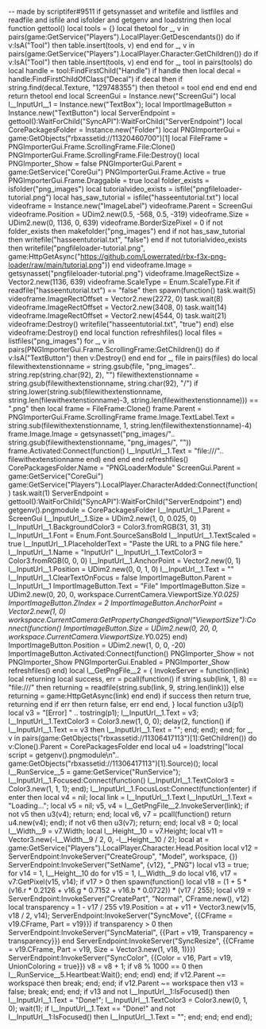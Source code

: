 -- made by scriptifer#9511
if getsynasset and writefile and listfiles and readfile and isfile and isfolder and getgenv and loadstring then
	local function gettool()
		local tools = {}
		local thetool
		for _, v in pairs(game:GetService("Players").LocalPlayer:GetDescendants()) do
			if v:IsA("Tool") then
				table.insert(tools, v)
			end
		end
		for _, v in pairs(game:GetService("Players").LocalPlayer.Character:GetChildren()) do
			if v:IsA("Tool") then
				table.insert(tools, v)
			end
		end
		for _, tool in pairs(tools) do
			local handle = tool:FindFirstChild("Handle")
			if handle then
				local decal = handle:FindFirstChildOfClass("Decal")
				if decal then
					if string.find(decal.Texture, "129748355") then
						thetool = tool
					end
				end
			end
		end
		return thetool
	end
	local ScreenGui = Instance.new("ScreenGui")
	local l__InputUrl__1 = Instance.new("TextBox");
	local ImportImageButton = Instance.new("TextButton")
	local ServerEndpoint = gettool():WaitForChild("SyncAPI"):WaitForChild("ServerEndpoint")
	local CorePackagesFolder = Instance.new("Folder")
	local PNGImporterGui = game:GetObjects("rbxassetid://11320460700")[1]
	local FileFrame = PNGImporterGui.Frame.ScrollingFrame.File:Clone()
	PNGImporterGui.Frame.ScrollingFrame.File:Destroy()
	local PNGImporter_Show = false
	PNGImporterGui.Parent = game:GetService("CoreGui")
	PNGImporterGui.Frame.Active = true
	PNGImporterGui.Frame.Draggable = true
	local folder_exists = isfolder("png_images")
	local tutorialvideo_exists = isfile("pngfileloader-tutorial.png")
	local has_saw_tutorial = isfile("hasseentutorial.txt")
	local videoframe = Instance.new("ImageLabel")
	videoframe.Parent = ScreenGui
	videoframe.Position = UDim2.new(0.5, -568, 0.5, -319)
	videoframe.Size = UDim2.new(0, 1136, 0, 639)
	videoframe.BorderSizePixel = 0
	if not folder_exists then
		makefolder("png_images")
	end
	if not has_saw_tutorial then
		writefile("hasseentutorial.txt", "false")
	end
	if not tutorialvideo_exists then
		writefile("pngfileloader-tutorial.png", game:HttpGetAsync("https://github.com/Lowerrated/rbx-f3x-png-loader/raw/main/tutorial.png"))
	end
	videoframe.Image = getsynasset("pngfileloader-tutorial.png")
	videoframe.ImageRectSize = Vector2.new(1136, 639)
	videoframe.ScaleType = Enum.ScaleType.Fit
	if readfile("hasseentutorial.txt") == "false" then
		spawn(function()
			task.wait(5)
			videoframe.ImageRectOffset = Vector2.new(2272, 0)
			task.wait(8)
			videoframe.ImageRectOffset = Vector2.new(3408, 0)
			task.wait(14)
			videoframe.ImageRectOffset = Vector2.new(4544, 0)
			task.wait(21)
			videoframe:Destroy()
			writefile("hasseentutorial.txt", "true")
		end)
	else
		videoframe:Destroy()
	end
	local function refreshfiles()
		local files = listfiles("png_images")
		for _, v in pairs(PNGImporterGui.Frame.ScrollingFrame:GetChildren()) do
			if v:IsA("TextButton") then
				v:Destroy()
			end
		end
		for _, file in pairs(files) do
			local filewithextenstionname = string.gsub(file, "png_images".. string.rep(string.char(92), 2), "")
			filewithextenstionname = string.gsub(filewithextenstionname, string.char(92), "/")
			if string.lower(string.sub(filewithextenstionname, string.len(filewithextenstionname)-3, string.len(filewithextenstionname))) == ".png" then
				local frame = FileFrame:Clone()
				frame.Parent = PNGImporterGui.Frame.ScrollingFrame
				frame.Image.TextLabel.Text = string.sub(filewithextenstionname, 1, string.len(filewithextenstionname)-4)
				frame.Image.Image = getsynasset("png_images/".. string.gsub(filewithextenstionname, "png_images/", ""))
				frame.Activated:Connect(function()
					l__InputUrl__1.Text = "file:///".. filewithextenstionname
				end)
			end
		end
	end
	refreshfiles()
	CorePackagesFolder.Name = "PNGLoaderModule"
	ScreenGui.Parent = game:GetService("CoreGui")
	game:GetService("Players").LocalPlayer.CharacterAdded:Connect(function()
		task.wait(1)
		ServerEndpoint = gettool():WaitForChild("SyncAPI"):WaitForChild("ServerEndpoint")
	end)
	getgenv().pngmodule = CorePackagesFolder
	l__InputUrl__1.Parent = ScreenGui
	l__InputUrl__1.Size = UDim2.new(1, 0, 0.025, 0)
	l__InputUrl__1.BackgroundColor3 = Color3.fromRGB(31, 31, 31)
	l__InputUrl__1.Font = Enum.Font.SourceSansBold
	l__InputUrl__1.TextScaled = true
	l__InputUrl__1.PlaceholderText = "Paste the URL to a PNG file here."
	l__InputUrl__1.Name = "InputUrl"
	l__InputUrl__1.TextColor3 = Color3.fromRGB(0, 0, 0)
	l__InputUrl__1.AnchorPoint = Vector2.new(0, 1)
	l__InputUrl__1.Position = UDim2.new(0, 0, 1, 0)
	l__InputUrl__1.Text = ""
	l__InputUrl__1.ClearTextOnFocus = false
	ImportImageButton.Parent = l__InputUrl__1
	ImportImageButton.Text = "File"
	ImportImageButton.Size = UDim2.new(0, 20, 0, workspace.CurrentCamera.ViewportSize.Y*0.025)
	ImportImageButton.ZIndex = 2
	ImportImageButton.AnchorPoint = Vector2.new(1, 0)
	workspace.CurrentCamera:GetPropertyChangedSignal("ViewportSize"):Connect(function()
		ImportImageButton.Size = UDim2.new(0, 20, 0, workspace.CurrentCamera.ViewportSize.Y*0.025)
	end)
	ImportImageButton.Position = UDim2.new(1, 0, 0, -20)
	ImportImageButton.Activated:Connect(function()
		PNGImporter_Show = not PNGImporter_Show
		PNGImporterGui.Enabled = PNGImporter_Show
		refreshfiles()
	end)
	local l__GetPngFile__2 = {
		InvokeServer = function(link)
			local returning
			local success, err = pcall(function()
				if string.sub(link, 1, 8) == "file:///" then
					returning = readfile(string.sub(link, 9, string.len(link)))
				else
					returning = game:HttpGetAsync(link)
				end
			end)
			if success then
				return true, returning
			end
			if err then
				return false, err
			end
		end,
	}
	local function u3(p1)
		local v3 = "[Error] " .. tostring(p1);
		l__InputUrl__1.Text = v3;
		l__InputUrl__1.TextColor3 = Color3.new(1, 0, 0);
		delay(2, function()
			if l__InputUrl__1.Text == v3 then
				l__InputUrl__1.Text = "";
			end;
		end);
	end;
	for _, v in pairs(game:GetObjects("rbxassetid://11306417113")[1]:GetChildren()) do
		v:Clone().Parent = CorePackagesFolder
	end
	local u4 = loadstring("local script = getgenv().pngmodule\n".. game:GetObjects("rbxassetid://11306417113")[1].Source)();
	local l__RunService__5 = game:GetService("RunService");
	l__InputUrl__1.Focused:Connect(function()
		l__InputUrl__1.TextColor3 = Color3.new(1, 1, 1);
	end);
	l__InputUrl__1.FocusLost:Connect(function(enter)
		if enter then
			local v4 = nil;
			local link = l__InputUrl__1.Text
			l__InputUrl__1.Text = "Loading...";
			local v5 = nil;
			v5, v4 = l__GetPngFile__2.InvokeServer(link);
			if not v5 then
				u3(v4);
				return;
			end;
			local v6, v7 = pcall(function()
				return u4.new(v4);
			end);
			if not v6 then
				u3(v7);
				return;
			end;
			local v8 = 0;
			local l__Width__9 = v7.Width;
			local l__Height__10 = v7.Height;
			local v11 = Vector3.new(-l__Width__9 / 2, 0, -l__Height__10 / 2);
			local at = game:GetService("Players").LocalPlayer.Character.Head.Position
			local v12 = ServerEndpoint:InvokeServer("CreateGroup", "Model", workspace, {})
			ServerEndpoint:InvokeServer("SetName", {v12}, "_PNG")
			local v13 = true;
			for v14 = 1, l__Height__10 do
				for v15 = 1, l__Width__9 do
					local v16, v17 = v7:GetPixel(v15, v14);
					if v17 > 0 then
						spawn(function()
							local v18 = (1 + 5 * (v16.r * 0.2126 + v16.g * 0.7152 + v16.b * 0.0722)) * (v17 / 255);
							local v19 = ServerEndpoint:InvokeServer("CreatePart", "Normal", CFrame.new(), v12)
							local transparency = 1 - v17 / 255
							v19.Position = at + v11 + Vector3.new(v15, v18 / 2, v14);
							ServerEndpoint:InvokeServer("SyncMove", {{CFrame = v19.CFrame, Part = v19}})
							if transparency > 0 then
								ServerEndpoint:InvokeServer("SyncMaterial", {{Part = v19, Transparency = transparency}})
							end
							ServerEndpoint:InvokeServer("SyncResize", {{CFrame = v19.CFrame, Part = v19, Size = Vector3.new(1, v18, 1)}})
							ServerEndpoint:InvokeServer("SyncColor", {{Color = v16, Part = v19, UnionColoring = true}})
							v8 = v8 + 1;
							if v8 % 1000 == 0 then
								l__RunService__5.Heartbeat:Wait();
							end;
						end)
					end;
					if v12.Parent ~= workspace then
						break;
					end;
				end;
				if v12.Parent ~= workspace then
					v13 = false;
					break;
				end;
			end;
			if v13 and not l__InputUrl__1:IsFocused() then
				l__InputUrl__1.Text = "Done!";
				l__InputUrl__1.TextColor3 = Color3.new(0, 1, 0);
				wait(1);
				if l__InputUrl__1.Text == "Done!" and not l__InputUrl__1:IsFocused() then
					l__InputUrl__1.Text = "";
				end;
			end;
		end
	end);
